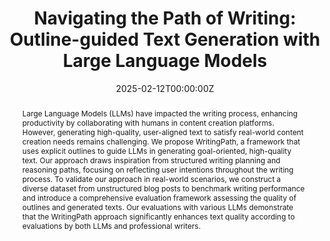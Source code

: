 ---
title: "Navigating the Path of Writing: Outline-guided Text Generation with Large Language Models"
authors:
- admin
- Soonwon Ka
- Bokyung Son
- Pilsung Kang
- Jaewook Kang
author_notes:
- ''
- ''
- ''
- ''
- ''
date: "2025-02-12T00:00:00Z"
doi: ""

# Schedule page publish date (NOT publication's date).
publishDate: "2025-02-12T00:00:00Z"

# Publication type.
publication_types: ["article"]

# Publication name and optional abbreviated publication name.
publication: "NAACL 2025 (Industry Track)"
abstract: Large Language Models (LLMs) have impacted the writing process, enhancing productivity by collaborating with humans in content creation platforms. However, generating high-quality, user-aligned text to satisfy real-world content creation needs remains challenging. We propose WritingPath, a framework that uses explicit outlines to guide LLMs in generating goal-oriented, high-quality text. Our approach draws inspiration from structured writing planning and reasoning paths, focusing on reflecting user intentions throughout the writing process. To validate our approach in real-world scenarios, we construct a diverse dataset from unstructured blog posts to benchmark writing performance and introduce a comprehensive evaluation framework assessing the quality of outlines and generated texts. Our evaluations with various LLMs demonstrate that the WritingPath approach significantly enhances text quality according to evaluations by both LLMs and professional writers.
tags: []
# Display this page in the Featured widget?
featured: false

# links:
url_pdf: 'https://arxiv.org/abs/2404.13919'
url_code: ''
url_dataset: ''
url_poster: ''
url_project: ''
url_slides: ''
url_source: ''
url_video: ''
---
